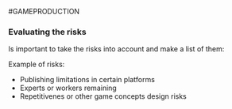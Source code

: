 #GAMEPRODUCTION 


### Evaluating the risks


Is important to take the risks into account and make a list of them: 

Example of risks: 

* Publishing limitations in certain platforms
* Experts or workers remaining
* Repetitivenes or other game concepts design risks
